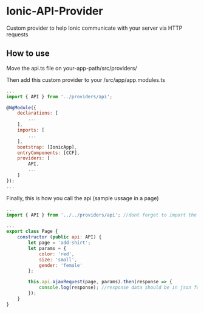 # Ionic-API-Provider
Custom provider to help Ionic communicate with your server via HTTP requests


## How to use
Move the api.ts file on your-app-path/src/providers/

Then add this custom provider to your /src/app/app.modules.ts
```javascript
...
import { API } from '../providers/api';

@NgModule({
	declarations: [
		...
	],
	imports: [
		...
	],
	bootstrap: [IonicApp],
	entryComponents: [CCF],
	providers: [
		API,
		...
	]
});
...
```

Finally, this is how you call the api (sample ussage in a page)
```javascript
...
import { API } from '../../providers/api'; //dont forget to import the provider first

...
export class Page {
	constructor (public api: API) {
		let page = 'add-shirt';
		let params = {
			color: 'red',
			size: 'small',
			gender: 'female'
		};

		this.api.ajaxRequest(page, params).then(response => {
			console.log(response); //response data should be in json format
		});
	}
}
```
